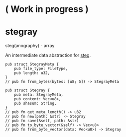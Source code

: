 
# ( Work in progress )

# stegray

steg(anography) - array

An intermediate data abstraction for [steg](https://github.com/peterheesterman/steg).

```
pub struct StegrayMeta {
    pub file_type: FileType,
    pub length: u32,
}
// pub fn from_bytes(bytes: [u8; 5]) -> StegrayMeta

pub struct Stegray {
    pub meta: StegrayMeta,
    pub content: Vec<u8>,
    pub shasum: String,
}
// pub fn get_meta_length() -> u32
// pub fn new(path: &str) -> Stegray
// pub fn save(&self, path: &str)
// pub fn to_byte_vector(&self) -> Vec<u8>
// pub fn from_byte_vector(data: Vec<u8>) -> Stegray
```